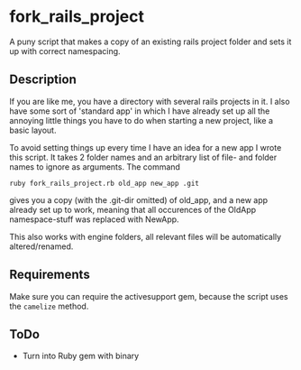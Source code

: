 fork_rails_project
==================

A puny script that makes a copy of an existing rails project folder and sets it
up with correct namespacing.


Description
-----------

If you are like me, you have a directory with several rails projects in it.
I also have some sort of 'standard app' in which I have already set up all the
annoying little things you have to do when starting a new project, like a basic layout.

To avoid setting things up every time I have an idea for a new app I wrote this
script. It takes 2 folder names and an arbitrary list of file- and folder names
to ignore as arguments. The command

`ruby fork_rails_project.rb old_app new_app .git`

gives you a copy (with the .git-dir omitted) of old_app, and a new app already set up
to work, meaning that all occurences of the OldApp namespace-stuff was replaced with NewApp.

This also works with engine folders, all relevant files will be automatically altered/renamed.

Requirements
-----------
Make sure you can require the activesupport gem, because the script uses the `camelize` method.

ToDo
------
* Turn into Ruby gem with binary

